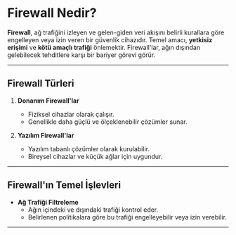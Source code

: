 # Firewall Nedir?

**Firewall**, ağ trafiğini izleyen ve gelen-giden veri akışını belirli kurallara göre engelleyen veya izin veren bir güvenlik cihazıdır. Temel amacı, **yetkisiz erişimi** ve **kötü amaçlı trafiği** önlemektir. Firewall'lar, ağın dışından gelebilecek tehditlere karşı bir bariyer görevi görür.

---

## **Firewall Türleri**

1. **Donanım Firewall'lar**  
   - Fiziksel cihazlar olarak çalışır.
   - Genellikle daha güçlü ve ölçeklenebilir çözümler sunar.

2. **Yazılım Firewall'lar**  
   - Yazılım tabanlı çözümler olarak kurulabilir.
   - Bireysel cihazlar ve küçük ağlar için uygundur.

---

## **Firewall'ın Temel İşlevleri**

- **Ağ Trafiği Filtreleme**  
  - Ağın içindeki ve dışındaki trafiği kontrol eder.
  - Belirlenen politikalara göre bu trafiği engelleyebilir veya izin verebilir.

---

